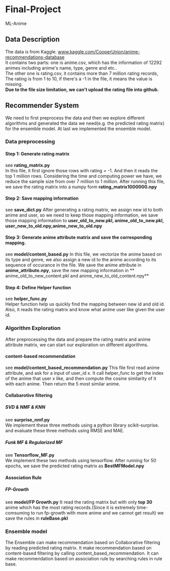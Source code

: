 # Final-Project
ML-Anime
## Data Description
The data is from Kaggle.
www.kaggle.com/CooperUnion/anime-recommendations-database
</br>
It contains two parts: one is anime.csv, which has the information of 12292 animes including anime's name, type, genre and etc..
</br>
The other one is rating.csv, it contains more than 7 million rating records, The rating is from 1 to 10, if there's a -1 in the file, it means the value is missing.
</br>
**Due to the file size limitation, we can't upload the rating file into github.**
## Recommender System
We need to first preprocess the data and then we explore different algorithms and generated the data we need(e.g. the predicted rating matrix) for the ensemble model. 
At last we implemented the ensemble model.
### Data preprocessing
#### Step 1: Generate rating matrix
see **rating_matrix.py**
</br>
In this file, it first ignore those rows with rating = -1. And then it reads the top 1 million rows. Considering the time and computing power we have, we reduce the sample size from over 7 million to 1 million.
After running this file, we save the rating matrix into a numpy form **rating_matrix1000000.npy**
</br>
#### Step 2: Save mapping information
see **save_dict.py**
After generating a rating matrix, we assign new id to both anime and user, so we need to keep those mapping information, we save those mapping information to **user_old_to_new.pkl, anime_old_to_new.pkl, user_new_to_old.npy,anime_new_to_old.npy**
#### Step 3: Generate anime attribute matrix and save the corresponding mapping.
see **model/content_based.py**
In this file, we vectorize the anime based on its type and genre, we also assign a new id to the anime according to its sequence of occurance in the file. We save the anime attribute in **anime_attribute.npy**, save the new mapping information in
** anime_old_to_new_content.pkl and anime_new_to_old_content.npy**
#### Step 4: Define Helper function
see **helper_func.py**
</br>
Helper function help us quickly find the mapping between new id and old id. Also, it reads the rating matrix and know what anime user like given the user id.
### Algorithm Exploration
After preprocessing the data and prepare the rating matrix and anime attribute matrix, we can start our exploration on different algorithms.
#### content-based recommendation
see **model/content_based_recommendation.py**
This file first read anime attribute, and ask for a input of user_id x. It call helper_func to get the index of the anime that user x like, and then compute the cosine similarity of it with each anime. Then 
return the 5 most similar anime.
#### Collabarotive filtering
##### SVD & NMF & KNN
see **surprise_nmf.py**
</br>
We implement these three methods using a python library scikit-surprise. and evaluate these three methods using RMSE and MAE.
##### Funk MF & Regularized MF
see **Tensorflow_MF.py**
</br>
We implement these two methods using tensorflow. After running for 50 epochs, we save the predicted rating matrix as **BestMFModel.npy**
#### Association Rule
##### FP-Growth
see **model/FP Growth.py**
It read the rating matrix but with only **top 30** anime which has the most rating records.(Since it is extremely time-comsuming to run fp-growth with more anime and we cannot get result)
we save the rules in **ruleBase.pkl**
### Ensemble model
The Ensemble can make recommendation based on Collaborative filtering by reading predicted rating matrix. It make recommendation based on content-based filtering by calling content_based_recommendation.
It can make recommendation based on association rule by searching rules in rule base.
